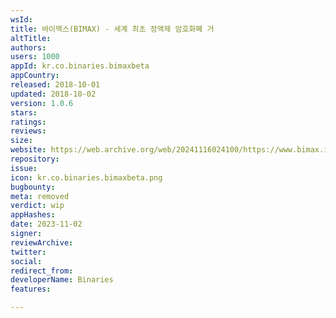 ```yaml
---
wsId: 
title: 바이맥스(BIMAX) - 세계 최초 정액제 암호화폐 거
altTitle: 
authors: 
users: 1000
appId: kr.co.binaries.bimaxbeta
appCountry: 
released: 2018-10-01
updated: 2018-10-02
version: 1.0.6
stars: 
ratings: 
reviews: 
size: 
website: https://web.archive.org/web/20241116024100/https://www.bimax.io/
repository: 
issue: 
icon: kr.co.binaries.bimaxbeta.png
bugbounty: 
meta: removed
verdict: wip
appHashes: 
date: 2023-11-02
signer: 
reviewArchive: 
twitter: 
social: 
redirect_from: 
developerName: Binaries
features: 

---
```



